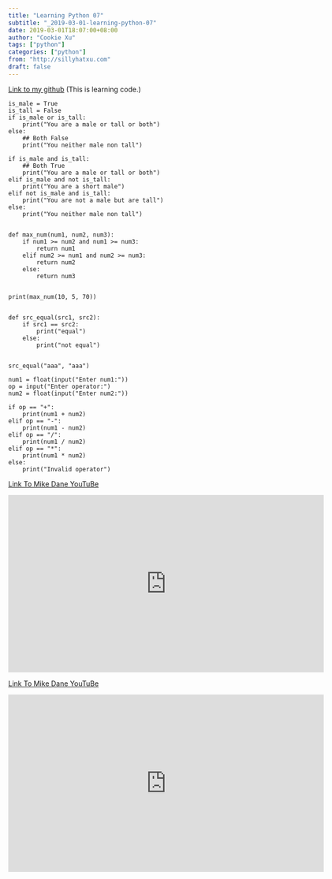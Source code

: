 ```yaml
---
title: "Learning Python 07"
subtitle: "_2019-03-01-learning-python-07"
date: 2019-03-01T18:07:00+08:00
author: "Cookie Xu"
tags: ["python"]
categories: ["python"]
from: "http://sillyhatxu.com"
draft: false
---
```


[Link to my github](https://github.com/sillyhatxu/learning-python/blob/master/ifelse.py) (This is learning code.)

```
is_male = True
is_tall = False
if is_male or is_tall:
    print("You are a male or tall or both")
else:
    ## Both False
    print("You neither male non tall")

if is_male and is_tall:
    ## Both True
    print("You are a male or tall or both")
elif is_male and not is_tall:
    print("You are a short male")
elif not is_male and is_tall:
    print("You are not a male but are tall")
else:
    print("You neither male non tall")


def max_num(num1, num2, num3):
    if num1 >= num2 and num1 >= num3:
        return num1
    elif num2 >= num1 and num2 >= num3:
        return num2
    else:
        return num3


print(max_num(10, 5, 70))


def src_equal(src1, src2):
    if src1 == src2:
        print("equal")
    else:
        print("not equal")


src_equal("aaa", "aaa")

num1 = float(input("Enter num1:"))
op = input("Enter operator:")
num2 = float(input("Enter num2:"))

if op == "+":
    print(num1 + num2)
elif op == "-":
    print(num1 - num2)
elif op == "/":
    print(num1 / num2)
elif op == "*":
    print(num1 * num2)
else:
    print("Invalid operator")

```

[Link To Mike Dane YouTuBe](https://www.youtube.com/watch?v=V1w7QAUVqQI&index=16&list=PLLAZ4kZ9dFpMMs5lskzBApYXn0bl7emsW)

<iframe id="ytplayer" type="text/html" width="640" height="360"
  src="https://www.youtube.com/embed/V1w7QAUVqQI?origin=https://www.youtube.com/watch?v=V1w7QAUVqQI&index=16&list=PLLAZ4kZ9dFpMMs5lskzBApYXn0bl7emsW"
  frameborder="0"></iframe>

[Link To Mike Dane YouTuBe](https://www.youtube.com/watch?v=-I6AhyPcmTA&list=PLLAZ4kZ9dFpMMs5lskzBApYXn0bl7emsW&index=17)

<iframe id="ytplayer" type="text/html" width="640" height="360"
  src="https://www.youtube.com/embed/I6AhyPcmTA?origin=https://www.youtube.com/watch?v=-I6AhyPcmTA&list=PLLAZ4kZ9dFpMMs5lskzBApYXn0bl7emsW&index=17"
  frameborder="0"></iframe>